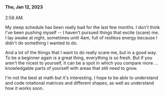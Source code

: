 #### Thu, Jan 12, 2023

2:56 AM. 

My sleep schedule has been really bad for the last few months. I don't think I've been pushing myself -- I haven't pursued things that excite (scare) me. I lay awake at night, sometimes until 4am, full of restless energy because I didn't do something I wanted to do. 

And a lot of the things that I want to do really scare me, but in a good way. To be a beginner again is a great thing, everything is so fresh. But if you aren't the nicest to yourself, it can be a spot in which you compare more ... knowledgable parts of yourself with areas that still need to grow. 

I'm not the best at math but it's interesting. I hope to be able to understand and code rotational matrices and different shapes, as well as understand how it works soon. 
